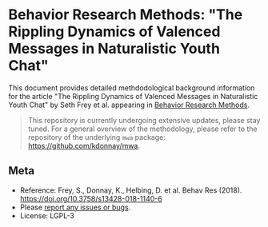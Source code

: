 # Behavior Research Methods: "The Rippling Dynamics of Valenced Messages in Naturalistic Youth Chat"

This document provides detailed methdodological background information for the article "The Rippling Dynamics of Valenced Messages in Naturalistic Youth Chat" by Seth Frey et al. appearing in [Behavior Research Methods](https://doi.org/10.3758/s13428-018-1140-6).

> This repository is currently undergoing extensive updates, please stay tuned. For a general overview of the methodology, please refer to the repository of the underlying `mwa` package: https://github.com/kdonnay/mwa.

## Meta
- Reference: Frey, S., Donnay, K., Helbing, D. et al. Behav Res (2018). https://doi.org/10.3758/s13428-018-1140-6
- Please [report any issues or bugs](https://github.com/kdonnay/mwa-psych/issues).
- License:  LGPL-3
